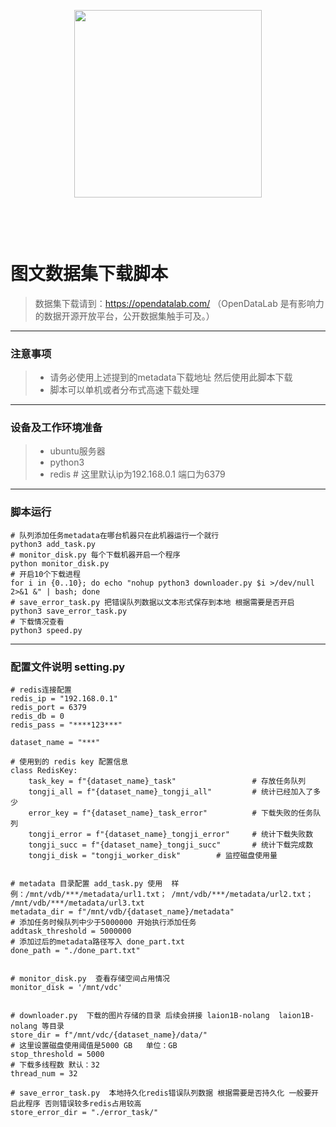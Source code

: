 <div align="center">
<article style="display: flex; flex-direction: column; align-items: center; justify-content: center;">
    <p align="center"><img width="300" src="https://user-images.githubusercontent.com/25022954/209616423-9ab056be-5d62-4eeb-b91d-3b20f64cfcf8.svg" /></p>
    <h1 style="width: 100%; text-align: center;"></h1>
</article>
</div>


# 图文数据集下载脚本

> 数据集下载请到：https://opendatalab.com/  （OpenDataLab 是有影响力的数据开源开放平台，公开数据集触手可及。）
---
### 注意事项
>* 请务必使用上述提到的metadata下载地址 然后使用此脚本下载
>* 脚本可以单机或者分布式高速下载处理

---
### 设备及工作环境准备
>* ubuntu服务器
>* python3
>* redis  # 这里默认ip为192.168.0.1 端口为6379
---
### 脚本运行
    # 队列添加任务metadata在哪台机器只在此机器运行一个就行 
    python3 add_task.py
    # monitor_disk.py 每个下载机器开启一个程序
    python monitor_disk.py
    # 开启10个下载进程
    for i in {0..10}; do echo "nohup python3 downloader.py $i >/dev/null 2>&1 &" | bash; done
    # save_error_task.py 把错误队列数据以文本形式保存到本地 根据需要是否开启
    python3 save_error_task.py
    # 下载情况查看
    python3 speed.py
---
### 配置文件说明 setting.py
    # redis连接配置
    redis_ip = "192.168.0.1"
    redis_port = 6379
    redis_db = 0
    redis_pass = "****123***"
    
    dataset_name = "***"
    
    # 使用到的 redis key 配置信息
    class RedisKey:
        task_key = f"{dataset_name}_task"                 # 存放任务队列
        tongji_all = f"{dataset_name}_tongji_all"         # 统计已经加入了多少
        error_key = f"{dataset_name}_task_error"          # 下载失败的任务队列
        tongji_error = f"{dataset_name}_tongji_error"     # 统计下载失败数
        tongji_succ = f"{dataset_name}_tongji_succ"       # 统计下载完成数
        tongji_disk = "tongji_worker_disk"        # 监控磁盘使用量
    
    
    # metadata 目录配置 add_task.py 使用  样例：/mnt/vdb/***/metadata/url1.txt； /mnt/vdb/***/metadata/url2.txt； /mnt/vdb/***/metadata/url3.txt
    metadata_dir = f"/mnt/vdb/{dataset_name}/metadata"
    # 添加任务时候队列中少于5000000 开始执行添加任务
    addtask_threshold = 5000000
    # 添加过后的metadata路径写入 done_part.txt
    done_path = "./done_part.txt"
    
    
    # monitor_disk.py  查看存储空间占用情况
    monitor_disk = '/mnt/vdc'
    
    
    # downloader.py  下载的图片存储的目录 后续会拼接 laion1B-nolang  laion1B-nolang 等目录
    store_dir = f"/mnt/vdc/{dataset_name}/data/"
    # 这里设置磁盘使用阈值是5000 GB   单位：GB
    stop_threshold = 5000
    # 下载多线程数 默认：32
    thread_num = 32
    
    # save_error_task.py  本地持久化redis错误队列数据 根据需要是否持久化 一般要开启此程序 否则错误较多redis占用较高
    store_error_dir = "./error_task/"

